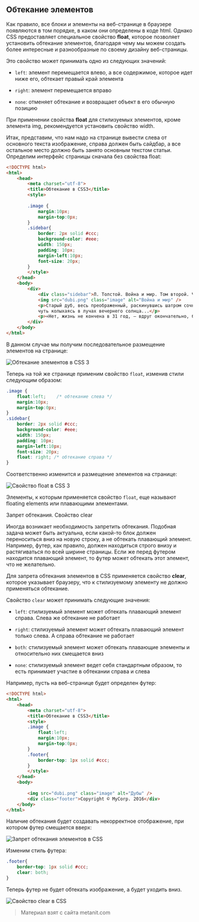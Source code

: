 ## Обтекание элементов

Как правило, все блоки и элементы на веб-странице в браузере появляются в том порядке, в каком они определены в коде html. Однако CSS предоставляет специальное свойство **float**, которое позволяет установить обтекание элементов, благодаря чему мы можем создать более интересные и разнообразные по своему дизайну веб-страницы.

Это свойство может принимать одно из следующих значений:

- `left`: элемент перемещается влево, а все содержимое, которое идет ниже его, обтекает правый край элемента

- `right`: элемент перемещается вправо

- `none`: отменяет обтекание и возвращает объект в его обычную позицию

При применении свойства **float** для стилизуемых элементов, кроме элемента img, рекомендуется установить свойство width.

Итак, представим, что нам надо на странице вывести слева от основного текста изображение, справа должен быть сайдбар, а все остальное место должно быть занято основным текстом статьи. Определим интерфейс страницы сначала без свойства float:

```html
<!DOCTYPE html>
<html>
    <head>
        <meta charset="utf-8">
        <title>Обтекание в CSS3</title>
        <style>
        
        .image { 
            margin:10px;
            margin-top:0px;
        }
        .sidebar{
            border: 2px solid #ccc;
            background-color: #eee;
            width: 150px;
            padding: 10px;
            margin-left:10px;
            font-size: 20px;
        }
        </style>
    </head>
    <body>
        <div>
            <div class="sidebar">Л. Толстой. Война и мир. Том второй. Часть третья</div>
            <img src="dubi.png" class="image" alt="Война и мир" />
            <p>Старый дуб, весь преображенный, раскинувшись шатром сочной, темной зелени, млел, 
            чуть колыхаясь в лучах вечернего солнца...</p>
            <p>«Нет, жизнь не кончена в 31 год, – вдруг окончательно, беспеременно решил князь Андрей...</p>
        </div>
    </body>
</html>
```

В данном случае мы получим последовательное размещение элементов на странице:

![Обтекание элементов в CSS 3](https://metanit.com/web/html5/pics/4.57.png)

Теперь на той же странице применим свойство `float`, изменив стили следующим образом:

```css
.image { 
    float:left;    /* обтекание слева */
    margin:10px;
    margin-top:0px;
}
.sidebar{
    border: 2px solid #ccc;
    background-color: #eee;
    width: 150px;
    padding: 10px;
    margin-left:10px;
    font-size: 20px;
    float: right; /* обтекание справа */
}
```

Соответственно изменится и размещение элементов на странице:

![Свойство float в CSS 3](https://metanit.com/web/html5/pics/4.58.png)

Элементы, к которым применяется свойство `float`, еще называют floating elements или плавающими элементами.

Запрет обтекания. Свойство clear

Иногда возникает необходимость запретить обтекания. Подобная задача может быть актуальна, если какой-то блок должен переноситься вниз на новую строку, а не обтекать плавающий элемент. Например, футер, как правило, должен находиться строго внизу и растягиваться по всей ширине страницы. Если же перед футером находится плавающий элемент, то футер может обтекать этот элемент, что не желательно.

Для запрета обтекания элементов в CSS применяется свойство **clear**, которое указывает браузеру, что к стилизуемому элементу не должно применяться обтекание.

Свойство `clear` может принимать следующие значения:

- `left`: стилизуемый элемент может обтекать плавающий элемент справа. Слева же обтекание не работает

- `right`: стилизуемый элемент может обтекать плавающий элемент только слева. А справа обтекание не работает

- `both`: стилизуемый элемент может обтекать плавающие элементы и относительно них смещается вниз

- `none`: стилизуемый элемент ведет себя стандартным образом, то есть принимает участие в обтекании справа и слева

Например, пусть на веб-странице будет определен футер:

```html
<!DOCTYPE html>
<html>
    <head>
        <meta charset="utf-8">
        <title>Обтекание в CSS3</title>
        <style>
        .image { 
            float:left;
            margin:10px;
            margin-top:0px;
        }
        .footer{
            border-top: 1px solid #ccc;
        }
        </style>
    </head>
    <body>
    
        <img src="dubi.png" class="image" alt="Дубы" />
        <div class="footer">Copyright © MyCorp. 2016</div>
    </body>
</html>
```

Наличие обтекания будет создавать некорректное отображение, при котором футер смещается вверх:

![Запрет обтекания элементов в CSS](https://metanit.com/web/html5/pics/4.59.png)

Изменим стиль футера:

```css
.footer{
    border-top: 1px solid #ccc;
    clear: both;
}
```

Теперь футер не будет обтекать изображение, а будет уходить вниз.

![Свойство clear в CSS](https://metanit.com/web/html5/pics/4.60.png)


> Материал взят с сайта metanit.com